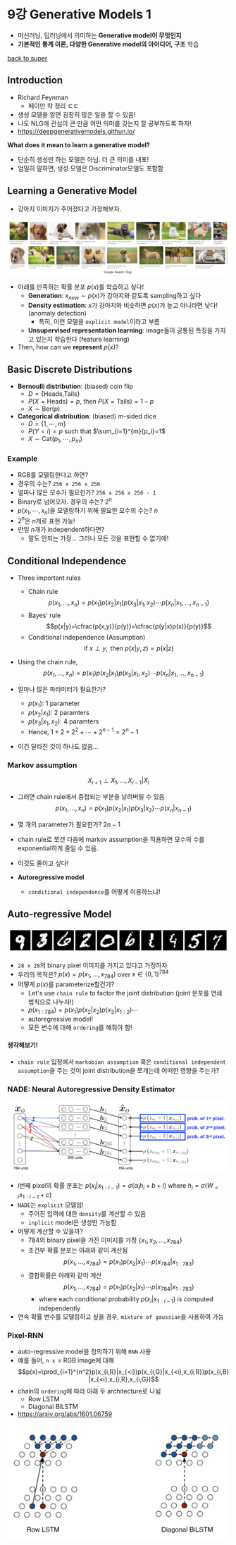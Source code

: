 # 9강 Generative Models 1

- 머신러닝, 딥러닝에서 의미하는 **Generative model이 무엇인지**
- **기본적인 통계 이론, 다양한 Generative model의 아이디어, 구조** 학습

[back to super](https://github.com/jinmang2/BoostCamp_AI_Tech_2/tree/main/u-stage/dl_basic)

## Introduction
- Richard Feynman
  - 페이만 칵 정리 ㄷㄷ
- 생성 모델을 알면 굉장히 많은 일을 할 수 있음!
- 나도 NLG에 관심이 큰 만큼 어떤 의미를 갖는지 잘 공부하도록 하자!
- https://deepgenerativemodels.githun.io/

**What does it mean to learn a generative model?**
- 단순히 생성만 하는 모델은 아님. 더 큰 의미를 내포!
- 엄밀히 말하면, 생성 모델은 Discriminator모델도 포함함

## Learning a Generative Model
- 강아지 이미지가 주어졌다고 가정해보자.

![img](../../../assets/img/u-stage/dl_basic_09_01.PNG)

- 아래를 만족하는 확률 분포 $p(x)$를 학습하고 싶다!
  - **Generation**: $x_{new}\sim p(x)$가 강아지와 같도록 sampling하고 싶다
  - **Density estimation**: $x$가 강아지와 비슷하면 $p(x)$가 높고 아니라면 낮다! (anomaly detection)
    - 특히, 이런 모델을 `explicit model`이라고 부름
  - **Unsupervised representation learning**: image들이 공통된 특징을 가지고 있는지 학습한다 (feature learning)
- Then, how can we **represent** $p(x)$?

## Basic Discrete Distributions
- **Bernoulli distribution**: (biased) coin flip
  - $D=\text{\{Heads,Tails\}}$
  - $P(X=\text{Heads})=p$, then $P(X=\text{Tails})=1-p$
  - $X\sim \text{Ber}(p)$
- **Categorical distribution**: (biased) m-sided dice
  - $D=\{1,\cdots,m\}$
  - $P(Y=i)=p$ such that $\sum_{i=1}^{m}{p_i}=1$
  - $X \sim \text{Cat}(p_1,\cdots,p_m)$

### Example
- RGB를 모델링한다고 하면?
- 경우의 수는? `256 x 256 x 256`
- 얼마나 많은 모수가 필요한가? `256 x 256 x 256 - 1`
- Binary로 넘어오자. 경우의 수는? $2^n$
- $p(x_1,\cdots,x_n)$을 모델링하기 위해 필요한 모수의 수는? $n$
- $2^n$은 $n$개로 표현 가능!
- 만일 $n$개가 independent하다면?
  - 말도 안되는 가정... 그러나 모든 것을 표현할 수 없기에!

## Conditional Independence
- Three important rules
  - Chain rule
    $$p(x_1,\dots,x_n)=p(x_1)p(x_2|x_1)p(x_3|x_1,x_2)\cdots p(x_n|x_1,\dots,x_{n-1})$$
  - Bayes' rule
    $$p(x|y)=\cfrac{p(x,y)}{p(y)}=\cfrac{p(y|x)p(x)}{p(y)}$$
  - Conditional independence (Assumption)
    $$\text{if }x\perp y,\text{ then }p(x|y,z)=p(x|z)$$

- Using the chain rule,
  $$p(x_1,\dots,x_n)=p(x_1)p(x_2|x_1)p(x_3|x_1,x_2)\cdots p(x_n|x_1,\dots,x_{n-1})$$
- 얼마나 많은 파라미터가 필요한가?
  - $p(x_1)$: 1 parameter
  - $p(x_2|x_1)$: 2 paramters
  - $p(x_3|x_1,x_2)$: 4 paramters
  - Hence, $1+2+2^2+\cdots+2^{n-1}=2^n - 1$
- 이건 달라진 것이 하나도 없음...

### Markov assumption
$$X_{i+1}\perp X_1, \dots, X_{i-1}|X_i$$

- 그러면 chain rule에서 중첩되는 부분을 날려버릴 수 있음
$$p(x_1,\dots,x_n)=p(x_1)p(x_2|x_1)p(x_3|x_2)\cdots p(x_n|x_{n-1})$$

- 몇 개의 parameter가 필요한가? $2n-1$
- chain rule로 쪼갠 다음에 markov assumption을 적용하면 모수의 수를 exponential하게 줄일 수 있음.
- 이것도 줄이고 싶다!
- **Autoregressive model**
    - `conditional independence`를 어떻게 이용하느냐!

## Auto-regressive Model
![img](../../../assets/img/u-stage/dl_basic_09_02.PNG)

- `28 x 28`의 binary pixel 이미지를 가지고 있다고 가정하자
- 우리의 목적은? $p(x)=p(x_1,\dots,x_{784})$ over $x\in \{0,1\}^{784}$
- 어떻게 $p(x)$를 parameterize할건가?
  - Let's use `chain rule` to factor the joint distribution (joint 분포를 연쇄 법칙으로 나누자!)
  - $p(x_{1:784})=p(x_1)p(x_2|x_2)p(x_3|x_{1:2})\cdots$
  - autoregressive model!
  - 모든 변수에 대해 `ordering`를 해줘야 함!

#### 생각해보기!
- `chain rule` 입장에서 `markobian assumption` 혹은 `conditional independent assumption`을 주는 것이 joint distribution을 쪼개는데 어떠한 영향을 주는가?

### NADE: Neural Autoregressive Density Estimator
![img](../../../assets/img/u-stage/dl_basic_09_03.PNG)

- $i$번째 pixel의 확률 분포는
  $p(x_i|x_{1:i-1})=\sigma(\alpha_i h_i+b+i)$ where $h_i=\sigma(W_{<i}x_{1:i-1}+c)$
- `NADE`는 `explicit` 모델임!
  - 주어진 입력에 대한 `density`를 계산할 수 있음
  - `inplicit` model은 생성만 가능함
- 어떻게 계산할 수 있을까?
  - 784의 binary pixel을 가진 이미지를 가정 $\{x_1,x_2,\dots,x_{784}\}$
  - 조건부 확률 분포는 아래와 같이 계산됨
    $$p(x_1,\dots,x_{784})=p(x_1)p(x_2|x_1)\cdots p(x_{784}|x_{1:783})$$
  - 결합확률은 아래와 같이 계산
    $$p(x_1,\dots,x_{784})=p(x_1)p(x_2|x_1)\cdots p(x_{784}|x_{1:783})$$
    - where each conditional probability $p(x_i|x_{1:i-1})$ is computed independently
- 연속 확률 변수를 모델링하고 싶을 경우, `mixture of gaussian`을 사용하여 가능

### Pixel-RNN
- auto-regressive model을 정의하기 위해 `RNN` 사용
- 예를 들어, `n x n` RGB image에 대해
  $$p(x)=\prod_{i=1}^{n^2}p(x_{i,R}|x_{<i})p(x_{i,G}|x_{<i},x_{i,R})p(x_{i,B}|x_{<i},x_{i,R},x_{i,G})$$
- chain의 `ordering`에 따라 아래 두 architecture로 나뉨
  - Row LSTM
  - Diagonal BiLSTM
- https://arxiv.org/abs/1601.06759

![img](../../../assets/img/u-stage/dl_basic_09_04.PNG)
